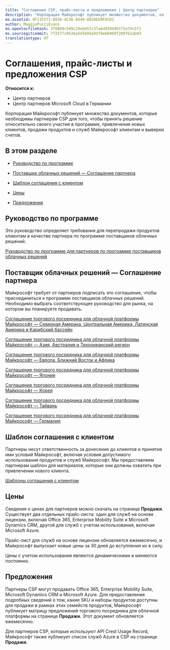 ```yaml
---
title: "Соглашения CSP, прайс-листы и предложения | Центр партнеров"
description: "Корпорация Майкрософт публикует множество документов, которые необходимы партнерам CSP для того, чтобы принять решение относительно своего участия в программе, привлечения новых клиентов, продажи продуктов и служб Майкрософт клиентам и выверки счетов."
ms.assetid: 9F11F571-D036-4C36-8440-8D20ED9F0CD2
author: MaggiePucciEvans
ms.openlocfilehash: 3f0899c549c29a9d5fc37a6dd59496575e74c5f1
ms.sourcegitcommit: 772577c0538a5d5b05d45f0e669697209761ab03
translationtype: HT
---
```

# <a name="csp-agreements-price-lists-and-offers"></a>Соглашения, прайс-листы и предложения CSP

**Относится к:**

-  Центр партнеров
-  Центр партнеров Microsoft Cloud в Германии

Корпорация Майкрософт публикует множество документов, которые необходимы партнерам CSP для того, чтобы принять решение относительно своего участия в программе, привлечения новых клиентов, продажи продуктов и служб Майкрософт клиентам и выверки счетов.

## <a name="in-this-section"></a>В этом разделе


-   [Руководство по программе](#programguide)

-   [Поставщик облачных решений — Соглашение партнера](#partneragreement)

-   [Шаблон соглашения с клиентом](#customeragreementtemplate)

-   [Цены](#pricing)

-   [Предложения](#offers)

## <a href="" id="programguide"></a>Руководство по программе


Это руководство определяет требования для перепродажи продуктов клиентам в качестве партнера по программе поставщиков облачных решений.

[Руководство по программе для партнеров по программе поставщиков облачных решений](http://go.microsoft.com/fwlink/p/?LinkId=617100)

## <a href="" id="partneragreement"></a>Поставщик облачных решений — Соглашение партнера


Майкрософт требует от партнеров подписать это соглашение, чтобы присоединиться к программе поставщиков облачных решений. Необходимо выбрать соответствующее руководство для рынка, на котором вы планируете продавать.

[Соглашение торгового посредника для облачной платформы Майкрософт — Северная Америка, Центральная Америка, Латинская Америка и Карибский бассейн](http://go.microsoft.com/fwlink/p/?LinkId=617094)

[Соглашение торгового посредника для облачной платформы Майкрософт — Азия, Австралия и Тихоокеанский регион](http://go.microsoft.com/fwlink/p/?LinkId=617095)

[Соглашение торгового посредника для облачной платформы Майкрософт — Европа, Ближний Восток и Африка](http://go.microsoft.com/fwlink/p/?LinkId=617096)

[Соглашение торгового посредника для облачной платформы Майкрософт — Япония](http://go.microsoft.com/fwlink/p/?LinkId=617097)

[Соглашение торгового посредника для облачной платформы Майкрософт — Корея](http://go.microsoft.com/fwlink/p/?LinkId=617098)

[Соглашение торгового посредника для облачной платформы Майкрософт — Тайвань](http://go.microsoft.com/fwlink/p/?LinkId=617099)

[Соглашение торгового посредника для облачной платформы Майкрософт — Германия](https://go.microsoft.com/fwlink/p/?linkid=831385)

## <a href="" id="customeragreementtemplate"></a>Шаблон соглашения с клиентом


Партнеры несут ответственность за донесение до клиентов и принятие ими условий Майкрософт, включая условия допустимого использования продуктов и служб Майкрософт. Мы предоставляем партнерам шаблон для материалов, которые они должны охватить при привлечении нового клиента.

[Шаблоны соглашения с клиентом](agreements.md)

## <a name="pricing"></a>Цены


Сведения о ценах для партнеров можно скачать на странице **Продажи**. Существует два отдельных прайс-листа: один для служб на основе лицензии, включая Office 365, Enterprise Mobility Suite и Microsoft Dynamics CRM, другой для служб с учетом использования, включая Microsoft Azure.

Прайс-лист для служб на основе лицензии обновляется ежемесячно, и Майкрософт выпускает новые цены за 30 дней до вступления их в силу.

Цены с учетом использования являются динамическими и меняются постоянно.

## <a name="offers"></a>Предложения


Партнеры CSP могут продавать Office 365, Enterprise Mobility Suite, Microsoft Dynamics CRM и Microsoft Azure. Для предоставления подробных сведений о том, какие SKU и наборы продуктов доступны для продажи в рамках этих семейств продуктов, Майкрософт публикует матрицу предложений торгового посредника для облачной платформы на странице **Продажи**. Этот документ обновляется ежемесячно.

Для партнеров CSP, которые используют API Crest Usage Record, Майкрософт также публикует список служб Azure в CSP на странице **Продажи**.

 

 



